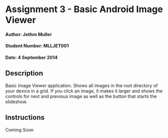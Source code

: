 # Assignment 3 - Basic Android Image Viewer
#### Author: Jethro Muller
#### Student Number: MLLJET001
#### Date: 4 September 2014

## Description

Basic Image Viewer application. Shows all images in the root directory of your device in a grid. If you click an image, it makes it larger and shows the controls for next and previous image as well as the button that starts the slideshow.

## Instructions

Coming Soon
